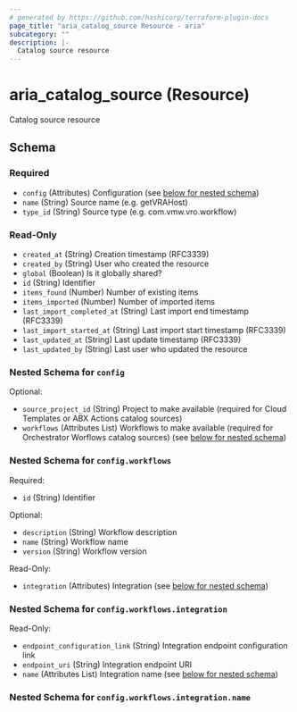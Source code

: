 ```yaml
---
# generated by https://github.com/hashicorp/terraform-plugin-docs
page_title: "aria_catalog_source Resource - aria"
subcategory: ""
description: |-
  Catalog source resource
---
```


# aria_catalog_source (Resource)

Catalog source resource



<!-- schema generated by tfplugindocs -->
## Schema

### Required

- `config` (Attributes) Configuration (see [below for nested schema](#nestedatt--config))
- `name` (String) Source name (e.g. getVRAHost)
- `type_id` (String) Source type (e.g. com.vmw.vro.workflow)

### Read-Only

- `created_at` (String) Creation timestamp (RFC3339)
- `created_by` (String) User who created the resource
- `global` (Boolean) Is it globally shared?
- `id` (String) Identifier
- `items_found` (Number) Number of existing items
- `items_imported` (Number) Number of imported items
- `last_import_completed_at` (String) Last import end timestamp (RFC3339)
- `last_import_started_at` (String) Last import start timestamp (RFC3339)
- `last_updated_at` (String) Last update timestamp (RFC3339)
- `last_updated_by` (String) Last user who updated the resource

<a id="nestedatt--config"></a>
### Nested Schema for `config`

Optional:

- `source_project_id` (String) Project to make available (required for Cloud Templates or ABX Actions catalog sources)
- `workflows` (Attributes List) Workflows to make available (required for Orchestrator Worflows catalog sources) (see [below for nested schema](#nestedatt--config--workflows))

<a id="nestedatt--config--workflows"></a>
### Nested Schema for `config.workflows`

Required:

- `id` (String) Identifier

Optional:

- `description` (String) Workflow description
- `name` (String) Workflow name
- `version` (String) Workflow version

Read-Only:

- `integration` (Attributes) Integration (see [below for nested schema](#nestedatt--config--workflows--integration))

<a id="nestedatt--config--workflows--integration"></a>
### Nested Schema for `config.workflows.integration`

Read-Only:

- `endpoint_configuration_link` (String) Integration endpoint configuration link
- `endpoint_uri` (String) Integration endpoint URI
- `name` (Attributes List) Integration name (see [below for nested schema](#nestedatt--config--workflows--integration--name))

<a id="nestedatt--config--workflows--integration--name"></a>
### Nested Schema for `config.workflows.integration.name`
